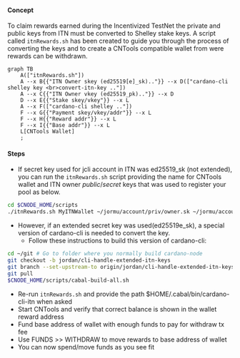 #### Concept

To claim rewards earned during the Incentivized TestNet the private and public keys from ITN must be converted to Shelley stake keys. A script called `itnRewards.sh` has been created to guide you through the process of converting the keys and to create a CNTools compatible wallet from were rewards can be withdrawn. 

<!--details>
<summary>Expand to view</summary-->

```mermaid
graph TB
    A(["itnRewards.sh"])
    A --x B{{"ITN Owner skey (ed25519[e]_sk).."}} --x D(["cardano-cli shelley key <br>convert-itn-key .."])
    A --x C{{"ITN Owner vkey (ed25519_pk).."}} --x D
    D --x E{{"Stake skey/vkey"}} --x L
    A --x F(["cardano-cli shelley .."])
    F --x G{{"Payment skey/vkey/addr"}} --x L
    F --x H{{"Reward addr"}} --x L
    F --x I{{"Base addr"}} --x L
    L[CNTools Wallet]
    ;
```

<!--/details-->

#### Steps

- If secret key used for jcli account in ITN was ed25519_sk (not extended), you can run the `itnRewards.sh` script providing the name for CNTools wallet and ITN owner _public_/_secret_ keys that was used to register your pool as below.
``` bash
cd $CNODE_HOME/scripts
./itnRewards.sh MyITNWallet ~/jormu/account/priv/owner.sk ~/jormu/account/priv/owner.pk
```
- However, if an extended secret key was used(ed25519e_sk), a special version of cardano-cli is needed to convert the key.
  - Follow these instructions to build this version of cardano-cli:
``` bash
cd ~/git # Go to folder where you normally build cardano-node
git checkout -b jordan/cli-handle-extended-itn-keys
git branch --set-upstream-to origin/jordan/cli-handle-extended-itn-keys jordan/cli-handle-extended-itn-keys
git pull
$CNODE_HOME/scripts/cabal-build-all.sh
```
  - Re-run `itnRewards.sh` and provide the path $HOME/.cabal/bin/cardano-cli-itn when asked
- Start CNTools and verify that correct balance is shown in the wallet reward address
- Fund base address of wallet with enough funds to pay for withdraw tx fee
- Use FUNDS >> WITHDRAW to move rewards to base address of wallet
- You can now spend/move funds as you see fit

